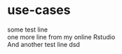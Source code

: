 # use-cases<br>
some test line<br>
one more line from my online Rstudio<br>
And another test line
dsd

